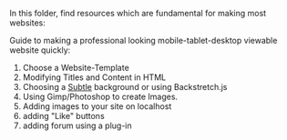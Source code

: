 In this folder, find resources which are fundamental for making most websites:


Guide to making a professional looking mobile-tablet-desktop viewable website quickly:

1. Choose a Website-Template
2. Modifying Titles and Content in HTML
3. Choosing a [Subtle](http://subtlepatterns.com/) background or using Backstretch.js
4. Using Gimp/Photoshop to create Images.
5. Adding images to your site on localhost
6. adding "Like" buttons
7. adding forum using a plug-in
